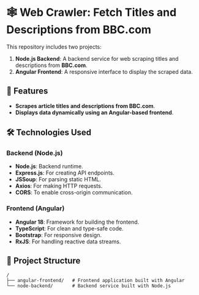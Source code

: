 # 🕸️ Web Crawler: Fetch Titles and Descriptions from BBC.com

This repository includes two projects:

1. **Node.js Backend**: A backend service for web scraping titles and descriptions from **BBC.com**.
2. **Angular Frontend**: A responsive interface to display the scraped data.

## 🚀 Features
- **Scrapes article titles and descriptions from BBC.com**.
- **Displays data dynamically using an Angular-based frontend**.

## 🛠️ Technologies Used

### Backend (Node.js)
- **Node.js**: Backend runtime.
- **Express.js**: For creating API endpoints.
- **JSSoup**: For parsing static HTML.
- **Axios**: For making HTTP requests.
- **CORS**: To enable cross-origin communication.

### Frontend (Angular)
- **Angular 18**: Framework for building the frontend.
- **TypeScript**: For clean and type-safe code.
- **Bootstrap**: For responsive design.
- **RxJS**: For handling reactive data streams.

## 📂 Project Structure

```plaintext
/
├── angular-frontend/   # Frontend application built with Angular
└── node-backend/       # Backend service built with Node.js
